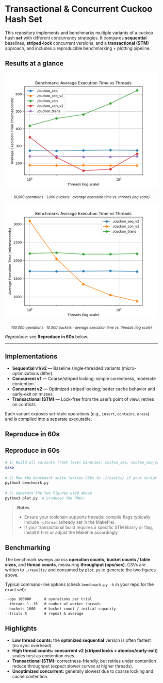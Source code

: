 # Transactional & Concurrent Cuckoo Hash Set

This repository implements and benchmarks multiple variants of a cuckoo hash **set** with different concurrency strategies. It compares **sequential** baselines, **striped-lock** concurrent versions, and a **transactional (STM)** approach, and includes a reproducible benchmarking + plotting pipeline.

## Results at a glance

<p align="center">
  <img src="./results_10000x1000.png" alt="Average execution time vs threads (log scale)" width="560">
</p>
<p align="center"><sub><em>10,000 operations · 1,000 buckets · average execution time vs. threads (log scale)</em></sub></p>

<p align="center">
  <img src="./results_100000x10000.png" alt="Average execution time vs threads (log scale)" width="560">
</p>
<p align="center"><sub><em>100,000 operations · 10,000 buckets · average execution time vs. threads (log scale)</em></sub></p>

*Reproduce:* see **Reproduce in 60s** below.

---

## Implementations

- **Sequential v1/v2** — Baseline single-threaded variants (micro-optimizations differ).  
- **Concurrent v1** — Coarse/striped locking; simple correctness, moderate contention.  
- **Concurrent v2** — Optimized striped locking; better cache behavior and early-exit on misses.  
- **Transactional (STM)** — Lock-free from the user’s point of view; retries on conflicts.

Each variant exposes set-style operations (e.g., `insert`, `contains`, `erase`) and is compiled into a separate executable.

## Reproduce in 60s

## Reproduce in 60s

```bash
# 1) Build all variants (root-level binaries: cuckoo_seq, cuckoo_seq_v2, cuckoo_con, cuckoo_con_v2, cuckoo_trans)
make

# 2) Run the benchmark suite (writes CSVs to ./results/ if your script does so)
python3 benchmark.py

# 3) Generate the two figures used above
python3 plot.py  # produces the PNGs; 
```

> **Notes**
> - Ensure your toolchain supports threads: compile flags typically include `-pthread` (already set in the Makefile).  
> - If your transactional build requires a specific STM library or flag, install it first or adjust the Makefile accordingly.


## Benchmarking

The benchmark sweeps across **operation counts**, **bucket counts / table sizes**, and **thread counts**, measuring **throughput (ops/sec)**. CSVs are written to `./results/` and consumed by `plot.py` to generate the two figures above.

Typical command-line options (check `benchmark.py -h` in your repo for the exact set):

```
--ops 100000      # operations per trial
--threads 1..16   # number of worker threads
--buckets 1000    # bucket count / initial capacity
--trials 5        # repeat & average
```

## Highlights

- **Low thread counts:** the **optimized sequential** version is often fastest (no sync overhead).  
- **High thread counts:** **concurrent v2 (striped locks + atomics/early-exit)** scales best as contention rises.  
- **Transactional (STM):** correctness-friendly, but retries under contention reduce throughput (expect slower curves at higher threads).  
- **Unoptimized concurrent:** generally slowest due to coarse locking and cache contention.
